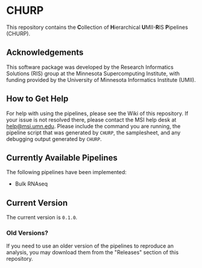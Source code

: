 # CHURP
This repository contains the **C**ollection of **H**ierarchical **U**MII-**R**IS
**P**ipelines (CHURP).

## Acknowledgements
This software package was developed by the Research Informatics Solutions (RIS)
group at the Minnesota Supercomputing Institute, with funding provided by the
University of Minnesota Informatics Institute (UMII).

## How to Get Help
For help with using the pipelines, please see the Wiki of this repository. If
your issue is not resolved there, please contact the MSI help desk at
<help@msi.umn.edu>. Please include the command you are running, the pipeline
script that was generated by `CHURP`, the samplesheet, and any debugging
output generated by `CHURP`.

## Currently Available Pipelines
The following pipelines have been implemented:

- Bulk RNAseq

## Current Version
The current version is `0.1.0`.

### Old Versions?
If you need to use an older version of the pipelines to reproduce an analysis,
you may download them from the "Releases" section of this repository.
